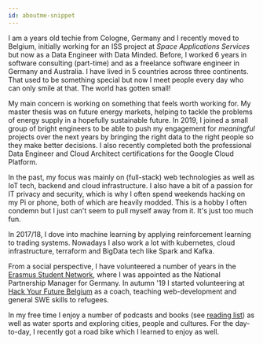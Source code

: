 ```yaml
---
id: aboutme-snippet
---
```

I am a <span id="age"></span> years old techie from Cologne, Germany and I recently moved
to Belgium, initially working for an ISS project at _Space Applications Services_ but now as a Data
Engineer with Data Minded. Before, I worked 6 years in software consulting (part-time) and as a
freelance software engineer in Germany and Australia. I have lived in 5 countries across
three continents. That used to be something special but now I meet people every day who
can only smile at that. The world has gotten small!

My main concern is working on something that feels worth working for. My master thesis
was on future energy markets, helping to tackle the problems of energy supply in a
hopefully sustainable future. In 2019, I joined a small group of bright engineers to be
able to push my engagement for *meaningful* projects over the next years by bringing the
right data to the right people so they make better decisions. I also recently completed both the professional Data Engineer and Cloud Architect certifications for the Google Cloud Platform.

In the past, my focus was mainly on (full-stack) web technologies as well as IoT tech,
backend and cloud infrastructure. I also have a bit of a passion for IT privacy and security, 
which is why I often spend weekends hacking on my Pi or phone, both of which are heavily modded. 
This is a hobby I often condemn but I just can't seem to pull myself away from it. It's just too 
much fun.

In 2017/18, I dove into machine learning by applying reinforcement learning to trading systems. 
Nowadays I also work a lot with kubernetes, cloud infrastructure, terraform and BigData tech like Spark and Kafka.

From a social perspective, I have volunteered a number of years in the [Erasmus Student
Network](https://esn.org/about), where I was appointed as the National Partnership
Manager for Germany. In autumn '19 I started volunteering at [Hack Your Future Belgium](https://hackyourfuture.be/) as a coach, teaching web-development and general SWE skills to refugees. 

In my free time I enjoy a number of podcasts and books (see [reading
list](http://pascalbrokmeier.de/reading/)) as well as water sports and exploring
cities, people and cultures. For the day-to-day, I recently got a road bike which I learned to enjoy as well.